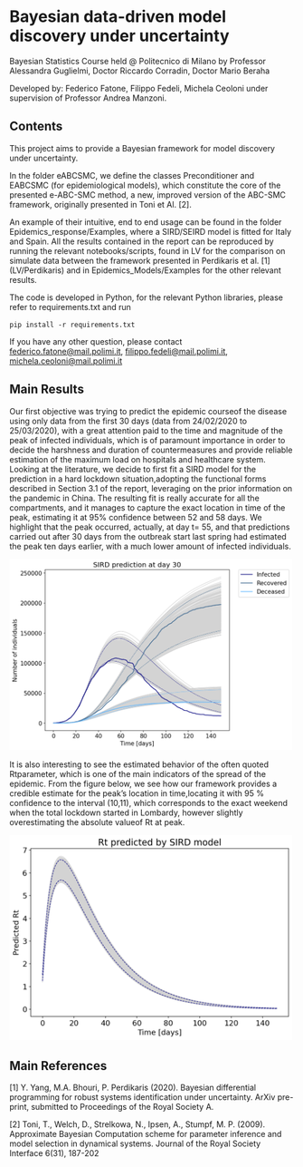 # Bayesian data-driven model discovery under uncertainty

Bayesian Statistics Course held @ Politecnico di Milano by Professor Alessandra Guglielmi, Doctor Riccardo Corradin, Doctor Mario Beraha

Developed by: Federico Fatone, Filippo Fedeli, Michela Ceoloni under supervision of Professor Andrea Manzoni.

## Contents 
This project aims to provide a Bayesian framework for model discovery under uncertainty.

In the folder eABCSMC, we define the classes Preconditioner and EABCSMC (for epidemiological models), which constitute the core of the presented e-ABC-SMC method, a new, improved version of the ABC-SMC framework, originally presented in Toni et Al. [2].

An example of their intuitive, end to end usage can be found in the folder Epidemics_response/Examples, where a SIRD/SEIRD model is fitted for Italy and Spain.
All the results contained in the report can be reproduced by running the relevant notebooks/scripts, found in LV for the comparison on simulate data between the framework presented in Perdikaris et al. [1] (LV/Perdikaris) and in Epidemics_Models/Examples for the other relevant results.

The code is developed in Python, for the relevant Python libraries, please refer to requirements.txt and run
```
pip install -r requirements.txt 
```
 
If you have any other question, please contact federico.fatone@mail.polimi.it, filippo.fedeli@mail.polimi.it, michela.ceoloni@mail.polimi.it

## Main Results

Our first objective was trying to predict the epidemic courseof the disease using only data from the first 30 days (data from 24/02/2020 to 25/03/2020), with a great attention paid to the time and magnitude of the peak of infected individuals, which is of paramount importance in order to decide the harshness and duration of countermeasures and provide reliable estimation of the maximum load on hospitals and healthcare system. Looking at the literature, we decide to first fit a SIRD model for the prediction in a hard lockdown situation,adopting the functional forms described in Section 3.1 of the report, leveraging on the prior information on the pandemic in China. The resulting fit is really accurate for all the compartments, and it manages to capture the exact location in time of the peak, estimating it at 95% confidence between 52 and 58 days. We highlight that the peak occurred, actually, at day t= 55, and that predictions carried out after 30 days from the outbreak start last spring had estimated the peak ten days earlier, with a much lower amount of infected individuals. 

<p float="middle">
  <img src="images/sird30.png" width="500" />
</p>

It is also interesting to see the estimated behavior of the often quoted Rtparameter, which is one of the main indicators of the spread of the epidemic. From the figure below, we see how our framework provides a credible estimate for the peak’s location in time,locating it with 95 % confidence to the interval (10,11), which corresponds to the exact weekend when the total lockdown started in Lombardy, however slightly overestimating the absolute valueof Rt at peak.

<p float="middle">
  <img src="images/rt.png" width="500" />
</p>

## Main References

[1] Y. Yang, M.A. Bhouri, P. Perdikaris (2020). Bayesian differential programming for robust systems identification under uncertainty. ArXiv pre-print, submitted to Proceedings of the Royal Society A.

[2] Toni, T., Welch, D., Strelkowa, N., Ipsen, A., Stumpf, M. P. (2009).  Approximate Bayesian Computation scheme for parameter inference and model selection in dynamical systems. Journal of the Royal Society Interface 6(31), 187-202



